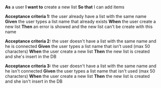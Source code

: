 **As** a user
**I want to** create a new list
**So that** I can add items

**Acceptance criteria 1:** the user already have a list with the same name
**Given** the user types a list name that already exists
**When** the user create a new list
**Then** an error is showed and the new list can't be create with this name

**Acceptance criteria 2:** the user doesn't have a list with the same name and he is connected
**Given** the user types a list name that isn't used (max 50 characters)
**When** the user create a new list
**Then** the new list is created and she's insert in the DB

**Acceptance criteria 3:** the user doesn't have a list with the same name and he isn't connected
**Given** the user types a list name that isn't used (max 50 characters)
**When** the user create a new list
**Then** the new list is created and she isn't insert in the DB